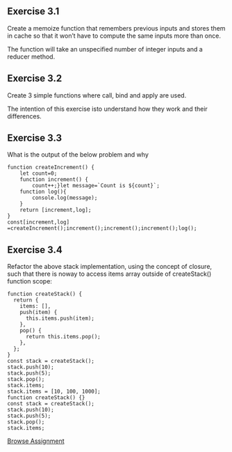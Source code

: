 ## **Exercise 3.1** ##

Create a memoize function that remembers previous inputs and stores them in cache so that it won’t have to compute the same inputs more than once. 

The function will take an unspecified number of integer inputs and a reducer method.

## **Exercise 3.2** ##

Create 3 simple functions where call, bind and apply are used. 

The intention of this exercise isto understand how they work and their differences.

## **Exercise 3.3** ##

What is the output of the below problem and why

``` 
function createIncrement() {
    let count=0;
    function increment() {
        count++;}let message=`Count is ${count}`;
    function log(){
        console.log(message);
    }
    return [increment,log];
}
const[increment,log] =createIncrement();increment();increment();increment();log();
```

## **Exercise 3.4** ##

Refactor the above stack implementation, using the concept of closure, such that there is noway to access items array outside of createStack() function scope:

```
function createStack() {
  return {
    items: [],
    push(item) {
      this.items.push(item);
    },
    pop() {
      return this.items.pop();
    },
  };
}
const stack = createStack();
stack.push(10);
stack.push(5);
stack.pop();
stack.items;
stack.items = [10, 100, 1000];
function createStack() {}
const stack = createStack();
stack.push(10);
stack.push(5);
stack.pop();
stack.items;
```

[Browse Assignment](../index.html)